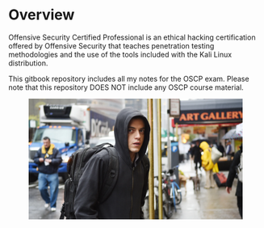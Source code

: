 # Overview

Offensive Security Certified Professional is an ethical hacking certification offered by Offensive Security that teaches penetration testing methodologies and the use of the tools included with the Kali Linux distribution.

This gitbook repository includes all my notes for the OSCP exam. Please note that this repository DOES NOT include any OSCP course material.

<figure><img src=".gitbook/assets/mrrobot.jpg" alt=""><figcaption></figcaption></figure>
